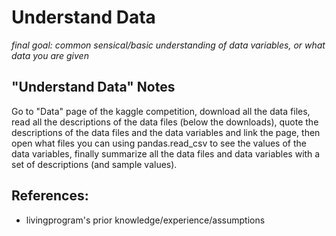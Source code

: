 # Understand Data
*final goal: common sensical/basic understanding of data variables, or what data you are given*

## "Understand Data" Notes

Go to "Data" page of the kaggle competition, download all the data files, read all the descriptions of the data files (below the downloads), quote the descriptions of the data files and the data variables and link the page, then open what files you can using pandas.read_csv to see the values of the data variables, finally summarize all the data files and data variables with a set of descriptions (and sample values).

## References:
* livingprogram's prior knowledge/experience/assumptions
